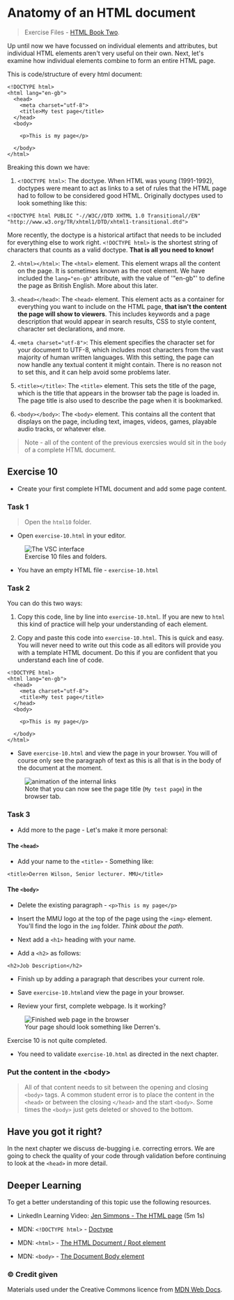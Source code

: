 # Anatomy of an HTML document

> Exercise Files - [HTML Book Two](media/html-book-2.zip).

Up until now we have focussed on individual elements and attributes, but individual HTML elements aren't very useful on their own. Next, let's examine how individual elements combine to form an entire HTML page.

This is code/structure of every html document:

```
<!DOCTYPE html>
<html lang="en-gb">
  <head>
    <meta charset="utf-8">
    <title>My test page</title>
  </head>
  <body>

    <p>This is my page</p>

  </body>
</html>
```

Breaking this down we have:

1. `<!DOCTYPE html>`: The doctype. When HTML was young (1991-1992), doctypes were meant to act as links to a set of rules that the HTML page had to follow to be considered good HTML. Originally doctypes used to look something like this:

```
<!DOCTYPE html PUBLIC "-//W3C//DTD XHTML 1.0 Transitional//EN"
"http://www.w3.org/TR/xhtml1/DTD/xhtml1-transitional.dtd">
```
More recently, the doctype is a historical artifact that needs to be included for everything else to work right. `<!DOCTYPE html>` is the shortest string of characters that counts as a valid doctype. **That is all you need to know!**

2. `<html></html>`: The `<html>` element. This element wraps all the content on the page. It is sometimes known as the root element. We have included the `lang="en-gb"` attribute, with the value of '"en-gb"' to define the page as British English. More about this later.

1. `<head></head>`: The `<head>` element. This element acts as a container for everything you want to include on the HTML page, **that isn't the content the page will show to viewers**. This includes keywords and a page description that would appear in search results, CSS to style content, character set declarations, and more. 

1. `<meta charset="utf-8">`: This element specifies the character set for your document to UTF-8, which includes most characters from the vast majority of human written languages. With this setting, the page can now handle any textual content it might contain. There is no reason not to set this, and it can help avoid some problems later.

1. `<title></title>`: The `<title>` element. This sets the title of the page, which is the title that appears in the browser tab the page is loaded in. The page title is also used to describe the page when it is bookmarked.

1. `<body></body>`: The `<body>` element. This contains all the content that displays on the page, including text, images, videos, games, playable audio tracks, or whatever else.

> Note - all of the content of the previous exercsies would sit in the `body` of a complete HTML document.

<!-- div class="exercise" -->

## Exercise 10

- Create your first complete HTML document and add some page content.

### Task 1

> Open the `html10` folder.

- Open `exercise-10.html` in your editor.

<figure>
<img src="media/ex-10.png" alt="The VSC interface">
<figcaption>
Exercise 10 files and folders. 
</figcaption>
</figure>

- You have an empty HTML file - `exercise-10.html`

### Task 2

You can do this two ways:

1. Copy this code, line by line into `exercise-10.html`. If you are new to `html` this kind of practice will help your understanding of each element. 

2. Copy and paste this code into `exercise-10.html`. This is quick and easy. You will never need to write out this code as all editors will provide you with a template HTML document. Do this if you are confident that you understand each line of code.

```
<!DOCTYPE html>
<html lang="en-gb">
  <head>
    <meta charset="utf-8">
    <title>My test page</title>
  </head>
  <body>

    <p>This is my page</p>

  </body>
</html>
```
- Save `exercise-10.html` and view the page in your browser. You will of course only see the paragraph of text as this is all that is in the body of the document at the moment.

<figure>
<img src="media/first-page-tab.png" alt="animation of the internal links">
  <figcaption>Note that you can now see the page title (<code>My test page</code>) in the browser tab.</figcaption>
</figure>

### Task 3

- Add more to the page - Let's make it more personal:

#### The `<head>`

- Add your name to the `<title>` - Something like:

```
<title>Derren Wilson, Senior lecturer. MMU</title>
```

#### The `<body>`

- Delete the existing paragraph - `<p>This is my page</p>`

- Insert the MMU logo at the top of the page using the `<img>` element. You'll find the logo in the `img` folder. *Think about the path*.

- Next add a `<h1>` heading with your name.

- Add a `<h2>` as follows:

```
<h2>Job Description</h2>
```
- Finish up by adding a paragraph that describes your current role.

- Save `exercise-10.html`and view the page in your browser.

- Review your first, complete webpage. Is it working?

<figure>
<img src="media/first-webpage.png" alt="Finished web page in the browser">
  <figcaption>Your page should look something like Derren's.</figcaption>
</figure>

<!-- end div -->

<p class="submit-work">Exercise 10 is not quite completed.</p> 

- You need to validate `exercise-10.html` as directed in the next chapter.


<h3 class="warning">Put the content in the &lt;body&gt;</h3>

> All of that content needs to sit between the opening and closing `<body>` tags. A common student error is to place the content in the `<head>` or between the closing `</head>` and the start `<body>`. Some times the `<body>` just gets deleted or shoved to the bottom.

## Have you got it right?

In the next chapter we discuss de-bugging i.e. correcting errors. We are going to check the quality of your code through validation before continuing to look at the `<head>` in more detail.



<h2 class="deep">Deeper Learning</h2>

To get a better understanding of this topic use the following resources.

- LinkedIn Learning Video: [Jen Simmons -  The HTML page](https://www.linkedin.com/learning/html-essential-training-4/the-html-page?u=36102708) (5m 1s)

- MDN: `<!DOCTYPE html>` - [Doctype](https://developer.mozilla.org/en-US/docs/Glossary/Doctype)

- MDN: `<html>` - [The HTML Document / Root element](https://developer.mozilla.org/en-US/docs/Web/HTML/Element/html)

- MDN: `<body>` - [The Document Body element](https://developer.mozilla.org/en-US/docs/Web/HTML/Element/body)


### &copy; Credit given

Materials used under the Creative Commons licence from [MDN Web Docs](https://developer.mozilla.org/en-US/docs/Web/HTML).